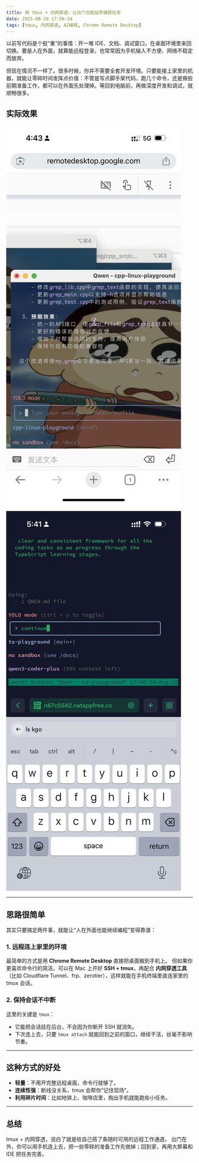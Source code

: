 ```yaml
---
title: 用 tmux + 内网穿透，让出门也能指导编程任务
date: 2025-08-28 17:56:54
tags: [tmux, 内网穿透, AI编程, Chrome Remote Desktop]
---
```


以前写代码是个挺“重”的事情：开一堆 IDE、文档、调试窗口，在桌面环境里来回切换。要是人在外面，就算能远程登录，也常常因为手机输入不方便、网络不稳定而放弃。

但现在情况不一样了。很多时候，你并不需要全套开发环境。只要能接上家里的机器，就能让零碎时间发挥点价值：不管是写点脚手架代码，跑几个命令，还是做些前期准备工作，都可以在外面先处理掉。等回到电脑前，再做深度开发和调试，就顺畅很多。


## 实际效果

![](20250828-用-tmux-内网穿透，让出门也能指导编程任务/Chrome_Remote_Desktop.PNG)

![](20250828-用-tmux-内网穿透，让出门也能指导编程任务/tmux.PNG)

---

## 思路很简单

其实只要搞定两件事，就能让“人在外面也能继续编程”变得靠谱：

### 1. 远程连上家里的环境

最简单的方式是用 **Chrome Remote Desktop** 直接把桌面搬到手机上。
但如果你更喜欢命令行的简洁，可以在 Mac 上开好 **SSH + tmux**，再配合 **内网穿透工具**（比如 Cloudflare Tunnel、frp、zerotier），这样就能在手机终端里直连家里的 tmux 会话。

### 2. 保持会话不中断

这里的关键是 `tmux`：

* 它能把会话挂在后台，不会因为你断开 SSH 就消失。
* 下次连上去，只要 `tmux attach` 就能回到之前的窗口，继续干活，丝毫不影响节奏。

---

## 这种方式的好处

* **轻量**：不用开完整远程桌面，命令行就够了。
* **连续性强**：断线没关系，tmux 会帮你“记住现场”。
* **利用碎片时间**：比如地铁上、咖啡店里，掏出手机就能跑些小任务。

---

## 总结

tmux + 内网穿透，说白了就是给自己搭了条随时可用的远程工作通道。
出门在外，你可以用手机连上去，把一些零碎的准备工作先做掉；回到家，再用大屏幕和 IDE 把任务完善。


